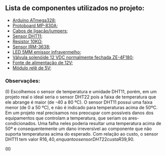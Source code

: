 ## Lista de componentes utilizados no projeto:

- [Arduíno ATmega328]();
- [Protoboard MP-830A]();
- [Cabos de ligação/jumpers]();
- [Sensor DHT11](https://github.com/juuhnicolette/ea075/blob/65f5fa74a7536e2b79bdfab2bf62828c2832df3b/2022.2/Estufa%20Inteligente/datasheets/DHT11-Technical-Data-Sheet-Translated-Version-1143054.pdf);
- [Resistor 10KΩ](https://github.com/juuhnicolette/ea075/blob/65f5fa74a7536e2b79bdfab2bf62828c2832df3b/2022.2/Estufa%20Inteligente/datasheets/resistor10K.pdf);
- [Sensor IRM-3638](https://github.com/juuhnicolette/ea075/blob/65f5fa74a7536e2b79bdfab2bf62828c2832df3b/2022.2/Estufa%20Inteligente/datasheets/IRM-3638.pdf);
- [LED 5MM emissor infravermelho](https://github.com/juuhnicolette/ea075/blob/65f5fa74a7536e2b79bdfab2bf62828c2832df3b/2022.2/Estufa%20Inteligente/datasheets/LedIR.pdf);
- [Válvula solenóide 12 VDC normalmente fechada ZE-4F180](https://github.com/juuhnicolette/ea075/blob/65f5fa74a7536e2b79bdfab2bf62828c2832df3b/2022.2/Estufa%20Inteligente/datasheets/ZE4F18012Vwatersolenoidvalve.pdf);
- [Fonte de alimentação de 12V]();
- [Módulo relê de 5V](https://github.com/juuhnicolette/ea075/blob/cee8a106ab730e02bb94920bd47b5e1a28c42e04/2022.2/Estufa%20Inteligente/datasheets/Relay-Module-Datasheet.pdf);

### Observações:
(I) Escolhemos o sensor de temperatura e umidade DHT11, porém, em um projeto real o ideal seria o sensor DHT22 pois a faixa de temperatura que ele abrange é maior (de -40 a 80 ºC). O sensor DHT11 possui uma faixa menor (de 0 a 50 ºC), e não é indicado para temperaturas acima de 50ºC. Em um projeto real precisamos nos preocupar com possíveis danos dos equipamentos que controlam a temperatura, que seriam os ares-condicionados. Uma falha neles poderia resultar uma temperatura acima de 50º e consequentemente um dano irreversível ao componente que não suporta temperaturas acima do esperado. Com relação ao custo, o sensor DHT11 tem valor R$16,40, enquanto o sensor DHT22 custa R$39,90.

(II)


